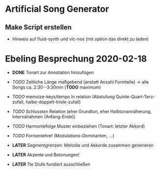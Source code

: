 # Artificial Song Generator

## Make Script erstellen
- Hinweis auf fluid-synth und vlc-nox (mit option das direkt zu laden)

# Ebeling Besprechung 2020-02-18

- **DONE** Tonart zur Annotation hinzufügen

- *TODO* Zeitliche Länge maßgebend (anstatt Anzahl Formteile) -> alle Songs ca. 2:30--3:30min (**TODO** maximum)
- *TODO* memoize-keys/tempo in relation (Abstufung Quinte-Quart-Terz-zufall, halbe-doppelt-triole-zufall)

- *TODO* Schlusston Relation (eher Grundton, eher Halbtonannäherung, Intervalrahmen (Anfang-Ende))
- *TODO* Harmoniefolge Muster einbeziehen (Tonart: letzter Akkord)
- *TODO* Formenlehre! (Modulations-Dominanten, ...)

- **LATER** Segmentgrenzen: Melodie und Akkorde zusammen generieren
- **LATER** Akzente und Betonungen!
- **LATER** 7te Stufe fundiert ausschließen

